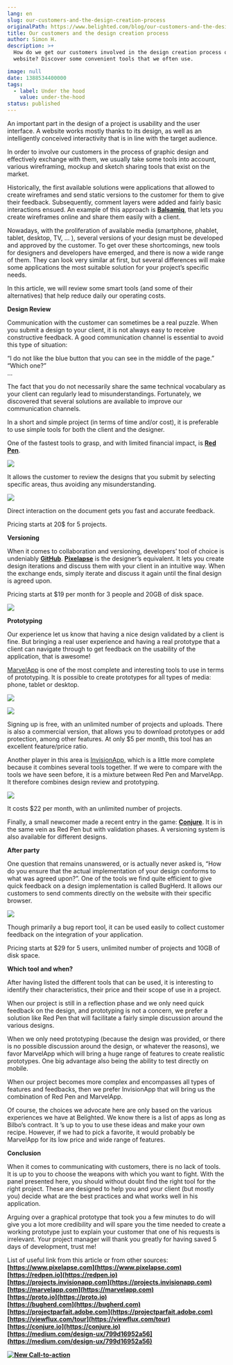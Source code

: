 ```yaml
---
lang: en
slug: our-customers-and-the-design-creation-process
originalPath: https://www.belighted.com/blog/our-customers-and-the-design-creation-process
title: Our customers and the design creation process
author: Simon H.
description: >+
  How do we get our customers involved in the design creation process of their
  website? Discover some convenient tools that we often use.

image: null
date: 1388534400000
tags:
  - label: Under the hood
    value: under-the-hood
status: published
---
```

An important part in the design of a project is usability and the user interface. A website works mostly thanks to its design, as well as an intelligently conceived interactivity that is in line with the target audience.

In order to involve our customers in the process of graphic design and effectively exchange with them, we usually take some tools into account, various wireframing, mockup and sketch sharing tools that exist on the market.

Historically, the first available solutions were applications that allowed to create wireframes and send static versions to the customer for them to give their feedback. Subsequently, comment layers were added and fairly basic interactions ensued. An example of this approach is **[Balsamiq](https://balsamiq.com)**, that lets you create wireframes online and share them easily with a client.

Nowadays, with the proliferation of available media (smartphone, phablet, tablet, desktop, TV, … ), several versions of your design must be developed and approved by the customer. To get over these shortcomings, new tools for designers and developers have emerged, and there is now a wide range of them. They can look very similar at first, but several differences will make some applications the most suitable solution for your project’s specific needs.

In this article, we will review some smart tools (and some of their alternatives) that help reduce daily our operating costs.

**Design Review**

Communication with the customer can sometimes be a real puzzle. When you submit a design to your client, it is not always easy to receive constructive feedback. A good communication channel is essential to avoid this type of situation:

“I do not like the blue button that you can see in the middle of the page.”  
“Which one?”  
…

The fact that you do not necessarily share the same technical vocabulary as your client can regularly lead to misunderstandings. Fortunately, we discovered that several solutions are available to improve our communication channels.

In a short and simple project (in terms of time and/or cost), it is preferable to use simple tools for both the client and the designer.

One of the fastest tools to grasp, and with limited financial impact, is **[Red Pen](https://redpen.io)**.

![](/content/images/legacy/EjV1o5cDuBPduDB5ZK1MV.png)

It allows the customer to review the designs that you submit by selecting specific areas, thus avoiding any misunderstanding.

![](/content/images/legacy/vV5OJ3lj4RLkZAAlUpmRN.png)

Direct interaction on the document gets you fast and accurate feedback.

Pricing starts at 20$ for 5 projects.

**Versioning**

When it comes to collaboration and versioning, developers’ tool of choice is undeniably **[GitHub](https://github.com)**. **[Pixelapse](https://www.pixelapse.com)** is the designer’s equivalent. It lets you create design iterations and discuss them with your client in an intuitive way. When the exchange ends, simply iterate and discuss it again until the final design is agreed upon.

Pricing starts at $19 per month for 3 people and 20GB of disk space.

![](/content/images/legacy/LiwEaZInrHH_B3ENsA0YE.png)

**Prototyping**

Our experience let us know that having a nice design validated by a client is fine. But bringing a real user experience and having a real prototype that a client can navigate through to get feedback on the usability of the application, that is awesome!

[MarvelApp](https://marvelapp.com) is one of the most complete and interesting tools to use in terms of prototyping. It is possible to create prototypes for all types of media: phone, tablet or desktop.

![](/content/images/legacy/LCpcCaOssKFCxQ_GeQsaO.png)

![](/content/images/legacy/1nQb9tYJZH6a1BzQzLMyv.png)

Signing up is free, with an unlimited number of projects and uploads. There is also a commercial version, that allows you to download prototypes or add protection, among other features. At only $5 per month, this tool has an excellent feature/price ratio.

Another player in this area is [InvisionApp](https://projects.invisionapp.com), which is a little more complete because it combines several tools together. If we were to compare with the tools we have seen before, it is a mixture between Red Pen and MarvelApp. It therefore combines design review and prototyping.

![](/content/images/legacy/pktFWO53chwYzGNWPNOTe.png)

It costs $22 per month, with an unlimited number of projects.

Finally, a small newcomer made a recent entry in the game: **[Conjure](https://conjure.io)**. It is in the same vein as Red Pen but with validation phases. A versioning system is also available for different designs.

**After party**

One question that remains unanswered, or is actually never asked is, “How do you ensure that the actual implementation of your design conforms to what was agreed upon?”. One of the tools we find quite efficient to give quick feedback on a design implementation is called BugHerd. It allows our customers to send comments directly on the website with their specific browser.

![](/content/images/legacy/XD8JpTTBuqebXildgcYX2.png)

Though primarily a bug report tool, it can be used easily to collect customer feedback on the integration of your application.

Pricing starts at $29 for 5 users, unlimited number of projects and 10GB of disk space.

**Which tool and when?**

After having listed the different tools that can be used, it is interesting to identify their characteristics, their price and their scope of use in a project.

When our project is still in a reflection phase and we only need quick feedback on the design, and prototyping is not a concern, we prefer a solution like Red Pen that will facilitate a fairly simple discussion around the various designs.

When we only need prototyping (because the design was provided, or there is no possible discussion around the design, or whatever the reasons), we favor MarvelApp which will bring a huge range of features to create realistic prototypes. One big advantage also being the ability to test directly on mobile.

When our project becomes more complex and encompasses all types of features and feedbacks, then we prefer InvisionApp that will bring us the combination of Red Pen and MarvelApp.

Of course, the choices we advocate here are only based on the various experiences we have at Belighted. We know there is a list of apps as long as Bilbo’s contract. It ’s up to you to use these ideas and make your own recipe. However, if we had to pick a favorite, it would probably be MarvelApp for its low price and wide range of features.

**Conclusion**

When it comes to communicating with customers, there is no lack of tools. It is up to you to choose the weapons with which you want to fight. With the panel presented here, you should without doubt find the right tool for the right project. These are designed to help you and your client (but mostly you) decide what are the best practices and what works well in his application.

Arguing over a graphical prototype that took you a few minutes to do will give you a lot more credibility and will spare you the time needed to create a working prototype just to explain your customer that one of his requests is irrelevant. Your project manager will thank you greatly for having saved 5 days of development, trust me!

List of useful link from this article or from other sources:  
**[https://www.pixelapse.com](https://www.pixelapse.com)**  
**[https://redpen.io](https://redpen.io)**  
**[https://projects.invisionapp.com](https://projects.invisionapp.com)**  
**[https://marvelapp.com](https://marvelapp.com)**  
**[https://proto.io](https://proto.io)**  
**[https://bugherd.com](https://bugherd.com)**  
**[https://projectparfait.adobe.com](https://projectparfait.adobe.com)**  
**[https://viewflux.com/tour](https://viewflux.com/tour)**  
**[https://conjure.io](https://conjure.io)**  
**[https://medium.com/design-ux/799d16952a56](https://medium.com/design-ux/799d16952a56)**

**[![New Call-to-action](/content/images/legacy/UPTtKvQU_5rjKfQJ1Qjwk.png)](https://cta-redirect.hubspot.com/cta/redirect/1684659/fb3606cc-cc1b-47d0-ae85-2c9f69837fe2)**